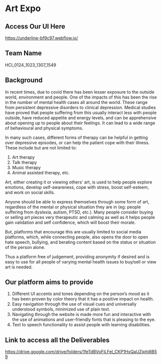 # Art Expo

## Access Our UI Here

https://underline-bf9c97.webflow.io/


## Team Name 

HCI_0124_1023_1307_1549


## Background

In recent times, due to covid there has been lesser exposure to the outside world, environment and people. One of the impacts of this has been the rise in the number of mental health cases all around the world. These range from persistent depressive disorders to clinical depression. Medical studies have proved that people suffering from this usually interact less with people outside, have reduced appetite and energy levels, and can be apprehensive about opening up to people about their feelings. It can lead to a wide range of behavioural and physical symptoms.

In many such cases, different forms of therapy can be helpful in getting over depressive episodes, or can help the patient cope with their illness. These include but are not limited to:
1. Art therapy
2. Talk therapy
3. Music therapy
4. Animal assisted therapy, etc.

Art, either creating it or viewing others' art, is used to help people explore emotions, develop self-awareness, cope with stress, boost self-esteem, and work on social skills. 

Anyone should be able to express themselves through some form of art, regardless of the mental or physical situation they are in (eg: people suffering from dyslexia, autism, PTSD, etc.). Many people consider buying or selling art pieces very therapeutic and calming as well as it helps people gain validation and self confidence, which will boost their morale.

But, platforms that encourage this are usually limited to social media platforms, which, while connecting people, also opens the door to open hate speech, bullying, and berating content based on the status or situation of the person alone. 

Thus a platform free of judgement, providing anonymity if desired and is easy to use for all people of varying mental health issues to buy/sell or view art is needed.


## Our platform aims to provide

1. Different UI accents and tones depending on the person’s mood as it has been proven by color theory that it has a positive impact on health.
2. Easy navigation through the use of visual cues and universally understood symbols, minimized use of plain text.
3. Navigating through the website is made more fun and interactive with the use of animations and user-friendly fonts that is pleasing to the eye.
4. Text to speech functionality to assist people with learning disabilities.

## Link to access all the Deliverables 

https://drive.google.com/drive/folders/1feTdBVoFiLFel_CKP1HxQaUZjphi8B59
